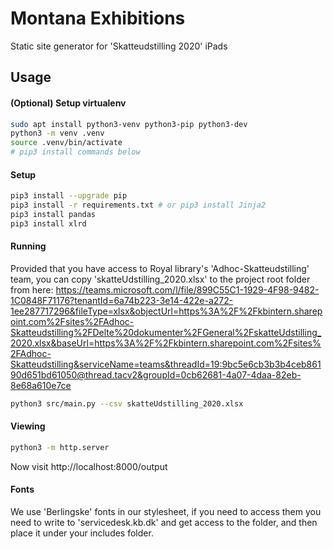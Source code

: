 # Montana Exhibitions

Static site generator for 'Skatteudstilling 2020' iPads

## Usage

#### (Optional) Setup virtualenv
```bash
sudo apt install python3-venv python3-pip python3-dev
python3 -m venv .venv
source .venv/bin/activate
# pip3 install commands below
```

#### Setup
```bash
pip3 install --upgrade pip
pip3 install -r requirements.txt # or pip3 install Jinja2
pip3 install pandas
pip3 install xlrd
```

#### Running
Provided that you have access to Royal library's 'Adhoc-Skatteudstilling' team, you can copy 'skatteUdstilling_2020.xlsx' to the project root folder from here: https://teams.microsoft.com/l/file/899C55C1-1929-4F98-9482-1C0848F71176?tenantId=6a74b223-3e14-422e-a272-1ee287717296&fileType=xlsx&objectUrl=https%3A%2F%2Fkbintern.sharepoint.com%2Fsites%2FAdhoc-Skatteudstilling%2FDelte%20dokumenter%2FGeneral%2FskatteUdstilling_2020.xlsx&baseUrl=https%3A%2F%2Fkbintern.sharepoint.com%2Fsites%2FAdhoc-Skatteudstilling&serviceName=teams&threadId=19:9bc5e6cb3b3b4ceb86190d651bd61050@thread.tacv2&groupId=0cb62681-4a07-4daa-82eb-8e68a610e7ce

```bash
python3 src/main.py --csv skatteUdstilling_2020.xlsx
```

#### Viewing
```bash
python3 -m http.server
```
Now visit http://localhost:8000/output

#### Fonts
We use 'Berlingske' fonts in our stylesheet, if you need to access them you need to write to 'servicedesk.kb.dk' and get access to the folder, and then place it under your includes folder.
